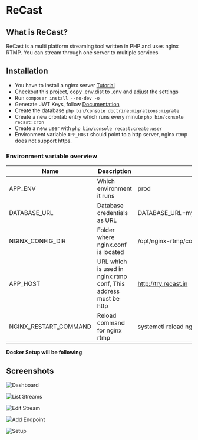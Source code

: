 # ReCast

## What is ReCast?

ReCast is a multi platform streaming tool written in PHP and uses nginx RTMP. You can stream through one server to multiple services

## Installation

* You have to install a nginx server [Tutorial](https://github.com/recastin/panel/wiki/Install-Nginx-RTMP)
* Checkout this project, copy .env.dist to .env and adjust the settings
* Run ```composer install --no-dev -o```
* Generate JWT Keys, follow [Documentation](https://github.com/lexik/LexikJWTAuthenticationBundle/blob/HEAD/Resources/doc/index.md#installation)
* Create the database ```php bin/console doctrine:migrations:migrate```
* Create a new crontab entry which runs every minute ```php bin/console recast:cron```
* Create a new user with ```php bin/console recast:create:user```
* Environment variable ``APP_HOST`` should point to a http server, nginx rtmp does not support https.

### Environment variable overview
| Name                  | Description                                                       | Example                                          |
|-----------------------|-------------------------------------------------------------------|--------------------------------------------------|
| APP_ENV               | Which environment it runs                                         | prod                                             |
| DATABASE_URL          | Database credentials as URL                                       | DATABASE_URL=mysql://USER:PASS@HOST:3306/DB_NAME |
| NGINX_CONFIG_DIR      | Folder where nginx.conf is located                                | /opt/nginx-rtmp/conf/                            |
| APP_HOST              | URL which is used in nginx rtmp conf, This address must be http   | http://try.recast.in                             |
| NGINX_RESTART_COMMAND | Reload command for nginx rtmp                                     | systemctl reload nginx-rtmp                      |

**Docker Setup will be following**

## Screenshots

![Dashboard](https://i.imgur.com/6gcqWTh.png)

![List Streams](https://i.imgur.com/E5FVy9K.png)

![Edit Stream](https://i.imgur.com/PHYjnQn.png)

![Add Endpoint](https://i.imgur.com/bYteEQR.png)

![Setup](https://i.imgur.com/ZfP7Tpv.png)